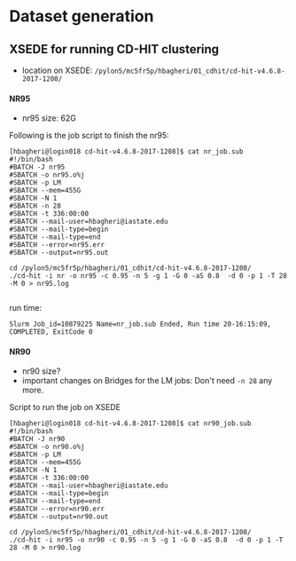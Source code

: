 # Dataset generation

## XSEDE for running CD-HIT clustering
- location on XSEDE: `/pylon5/mc5fr5p/hbagheri/01_cdhit/cd-hit-v4.6.8-2017-1208/`

#### NR95
- nr95 size: 62G

Following is the job script to finish the nr95:

```text
[hbagheri@login018 cd-hit-v4.6.8-2017-1208]$ cat nr_job.sub 
#!/bin/bash
#BATCH -J nr95
#SBATCH -o nr95.o%j
#SBATCH -p LM
#SBATCH --mem=455G
#SBATCH -N 1
#SBATCH -n 28
#SBATCH -t 336:00:00
#SBATCH --mail-user=hbagheri@iastate.edu
#SBATCH --mail-type=begin
#SBATCH --mail-type=end
#SBATCH --error=nr95.err
#SBATCH --output=nr95.out

cd /pylon5/mc5fr5p/hbagheri/01_cdhit/cd-hit-v4.6.8-2017-1208/
./cd-hit -i nr -o nr95 -c 0.95 -n 5 -g 1 -G 0 -aS 0.8  -d 0 -p 1 -T 28 -M 0 > nr95.log


```

run time:
```text
Slurm Job_id=10879225 Name=nr_job.sub Ended, Run time 20-16:15:09, COMPLETED, ExitCode 0

```

#### NR90

- nr90 size?
- important changes on Bridges for the LM jobs: Don't need `-n 28` any more.

Script to run the job on XSEDE
```text
[hbagheri@login018 cd-hit-v4.6.8-2017-1208]$ cat nr90_job.sub 
#!/bin/bash
#BATCH -J nr90
#SBATCH -o nr90.o%j
#SBATCH -p LM
#SBATCH --mem=455G
#SBATCH -N 1
#SBATCH -t 336:00:00
#SBATCH --mail-user=hbagheri@iastate.edu
#SBATCH --mail-type=begin
#SBATCH --mail-type=end
#SBATCH --error=nr90.err
#SBATCH --output=nr90.out

cd /pylon5/mc5fr5p/hbagheri/01_cdhit/cd-hit-v4.6.8-2017-1208/
./cd-hit -i nr95 -o nr90 -c 0.95 -n 5 -g 1 -G 0 -aS 0.8  -d 0 -p 1 -T 28 -M 0 > nr90.log

```